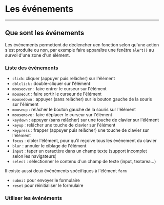 # Les événements

---

## Que sont les événements

Les événements permettent de déclencher uen fonction selon qu'une action s'est produite ou non, par exemple faire apparaître une fenêtre `alert()` au survol d'une zone d'un élément.

### Liste des événements
- `click`: cliquer (appuyer puis relâcher) sur l'élément
- `dblclick` : double-cliquer sur l'élément
- `mouseover` : faire entrer le curseur sur l'élément
- `mouseout` : faire sortir le curseur de l'élément
- `mousedown` : appuyer (sans relâcher) sur le bouton gauche de la souris sur l'élément
- `mouseup` : relâcher le bouton gauche de la souris sur l'élément
- `mousemove` : faire déplacer le curseur sur l'élément
- `keydown` : appuyer (sans relâcher) sur une touche de clavier sur l'élément
- `keyup` : relâcher une touche de clavier sur l'élément
- `keypress` : frapper (appuyer puis relâcher) une touche de clavier sur l'élément
- `focus` : cibler l'élément, pour qu'il reçoive tous les événement du clavier
- `blur` : annuler le ciblage de l'élément
- `input` : taper un caractère dans un champ texte (support incomplet selon les navigateurs)
- `select` : sélectionner le contenu d'un champ de texte (input, textarea...)

Il existe aussi deux événéments spécifiques à l'élément `form`
- `submit` pour envoyer le formulaire
- `reset` pour réinitialiser le formulaire

### Utiliser les événéments
